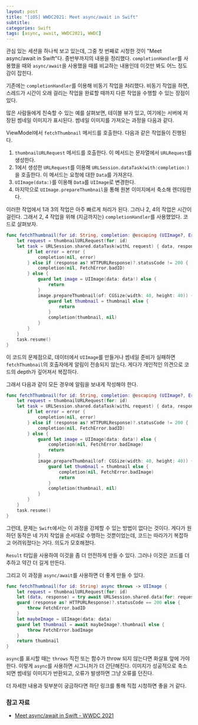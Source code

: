 ```yaml
---
layout: post
title: "[iOS] WWDC2021: Meet async/await in Swift"
subtitle: 
categories: Swift
tags: [async, await, WWDC2021, WWDC]
---
```


관심 있는 세션을 하나씩 보고 있는데, 그중 첫 번째로 시청한 것이 "Meet async/await in Swift"다. 중반부까지의 내용을 정리했다. `completionHandler`를 사용했을 때와 `async/await`을 사용했을 때를 비교하는 내용인데 이것만 봐도 어느 정도 감이 잡힌다.

기존에는 `completionHandler`를 이용해 비동기 작업을 처리했다. 비동기 작업을 하면, 스레드가 시간이 오래 걸리는 작업을 완료할 때까지 다른 작업을 수행할 수 있는 장점이 있다.

많은 사람들에게 친숙할 수 있는 예를 살펴보면, 테이블 뷰가 있고, 여기에는 서버에 저장된 썸네일 이미지가 표시된다. 썸네일 이미지를 가져오는 과정을 다음과 같다.

ViewModel에서 `fetchThumbnail` 메서드를 호출한다. 다음과 같은 작업들이 진행된다.

1.  `thumbnailURLRequest` 메서드를 호출한다. 이 메서드는 문자열에서 `URLRequest`를 생성한다.
2.  1에서 생성한 `URLRequest`를 이용해 `URLSession.dataTask(with:completion:)`을 호출한다. 이 메서드는 요청에 대한 `Data`를 가져온다.
3.  `UIImage(data:)`를 이용해 `Data`를 `UIImage`로 변경한다.
4.  마지막으로 `UIImage.prepareThumbnail`을 통해 원본 이미지에서 축소해 렌더링한다.

이러한 작업에서 1과 3의 작업은 아주 빠르게 처리가 된다. 그러나 2, 4의 작업은 시간이 걸린다. 그래서 2, 4 작업을 위해 (지금까지는) `completionHandler`를 사용했었다. 코드로 살펴보자.

```swift
func fetchThumbnail(for id: String, completion: @escaping (UIImage?, Error?) -> Void) {
    let request = thumbnailURLRequest(for: id)
    let task = URLSession.shared.dataTask(withL request) { data, response, error in 
        if let error = error {
            completion(nil, error)
        } else if (response as? HTTPURLResponse)?.statusCode != 200 {
            completion(nil, FetchError.badID)
        } else {
            guard let image = UIImage(data: data!) else {
                return
            }
            image.prepareThumbnail(of: CGSize(width: 40, height: 40)) { thumbnail in 
                guard let thumbnail = thumbnail else {
                    return
                }
                completion(thumbnail, nil)
            }
        }
    }
    task.resume()
}
```

이 코드의 문제점으로, 데이터에서 `UIImage`를 만들거나 썸네일 준비가 실패하면 `fetchThumbnail`의 호출자에게 알림이 전송되지 않는다. 게다가 개인적인 의견으로 코드의 depth가 깊어져서 복잡하다.

그래서 다음과 같이 모든 경우에 알림을 보내게 작성해야 한다.

```swift
func fetchThumbnail(for id: String, completion: @escaping (UIImage?, Error?) -> Void) {
    let request = thumbnailURLRequest(for: id)
    let task = URLSession.shared.dataTask(withL request) { data, response, error in 
        if let error = error {
            completion(nil, error)
        } else if (response as? HTTPURLResponse)?.statusCode != 200 {
            completion(nil, FetchError.badID)
        } else {
            guard let image = UIImage(data: data!) else {
                completion(nil, FetchError.badImage)
                return
            }
            image.prepareThumbnail(of: CGSize(width: 40, height: 40)) { thumbnail in 
                guard let thumbnail = thumbnail else {
                    completion(nil, FetchError.badImage)
                    return
                }
                completion(thumbnail, nil)
            }
        }
    }
    task.resume()
}
```

그런데, 문제는 `Swift`에서는 이 과정을 강제할 수 있는 방법이 없다는 것이다. 게다가 원하던 동작은 네 가지 작업을 순서대로 수행하는 것뿐이었는데, 코드는 따라가기 복잡하고 어려워졌다는 거다. 의도가 모호해졌다.

`Result` 타입을 사용하여 이것을 좀 더 안전하게 만들 수 있다. 그러나 이것은 코드를 더 추하고 약간 더 길게 만든다.

그리고 이 과정을 `async/await`를 사용하면 더 좋게 만들 수 있다.

```swift
func fetchThumbnail(for id: String) async throws -> UIImage {
    let request = thumbnailURLRequest(for: id)
    let (data, response) = try await URLSession.shared.data(for: request)
    guard (response as? HTTPURLResponse)?.statusCode == 200 else {
        throw FetchError.badID
    }
    let maybeImage = UIImage(data: data)
    guard let thumbnail = await maybeImage?.thumbnail else { 
        throw FetchError.badImage 
    }
    return thumbnail
}
```

`async`를 표시할 때는 `throws` 직전 또는 함수가 throw 되지 않는다면 화살표 앞에 가야 한다. 이렇게 `async`를 사용하면 시그니처가 더 간단해진다. 이미지가 성공적으로 축소되면 썸네일 이미지가 반환되고, 오류가 발생하면 그냥 오류를 던진다.

더 자세한 내용과 뒷부분이 궁금하다면 하단 링크를 통해 직접 시청하면 좋을 거 같다. 

### 참고 자료

-   [Meet async/await in Swift - WWDC 2021](https://developer.apple.com/videos/play/wwdc2021/10132/)